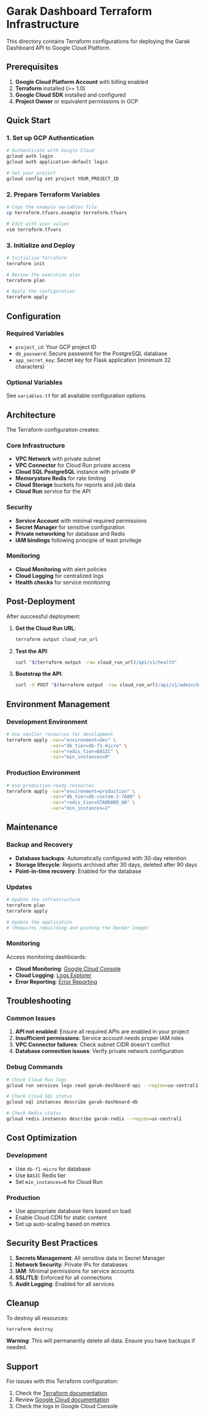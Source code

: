 # Garak Dashboard Terraform Infrastructure

This directory contains Terraform configurations for deploying the Garak Dashboard API to Google Cloud Platform.

## Prerequisites

1. **Google Cloud Platform Account** with billing enabled
2. **Terraform** installed (>= 1.0)
3. **Google Cloud SDK** installed and configured
4. **Project Owner** or equivalent permissions in GCP

## Quick Start

### 1. Set up GCP Authentication

```bash
# Authenticate with Google Cloud
gcloud auth login
gcloud auth application-default login

# Set your project
gcloud config set project YOUR_PROJECT_ID
```

### 2. Prepare Terraform Variables

```bash
# Copy the example variables file
cp terraform.tfvars.example terraform.tfvars

# Edit with your values
vim terraform.tfvars
```

### 3. Initialize and Deploy

```bash
# Initialize Terraform
terraform init

# Review the execution plan
terraform plan

# Apply the configuration
terraform apply
```

## Configuration

### Required Variables

- `project_id`: Your GCP project ID
- `db_password`: Secure password for the PostgreSQL database
- `app_secret_key`: Secret key for Flask application (minimum 32 characters)

### Optional Variables

See `variables.tf` for all available configuration options.

## Architecture

The Terraform configuration creates:

### Core Infrastructure
- **VPC Network** with private subnet
- **VPC Connector** for Cloud Run private access
- **Cloud SQL PostgreSQL** instance with private IP
- **Memorystore Redis** for rate limiting
- **Cloud Storage** buckets for reports and job data
- **Cloud Run** service for the API

### Security
- **Service Account** with minimal required permissions
- **Secret Manager** for sensitive configuration
- **Private networking** for database and Redis
- **IAM bindings** following principle of least privilege

### Monitoring
- **Cloud Monitoring** with alert policies
- **Cloud Logging** for centralized logs
- **Health checks** for service monitoring

## Post-Deployment

After successful deployment:

1. **Get the Cloud Run URL**:
   ```bash
   terraform output cloud_run_url
   ```

2. **Test the API**:
   ```bash
   curl "$(terraform output -raw cloud_run_url)/api/v1/health"
   ```

3. **Bootstrap the API**:
   ```bash
   curl -X POST "$(terraform output -raw cloud_run_url)/api/v1/admin/bootstrap"
   ```

## Environment Management

### Development Environment

```bash
# Use smaller resources for development
terraform apply -var="environment=dev" \
                -var="db_tier=db-f1-micro" \
                -var="redis_tier=BASIC" \
                -var="min_instances=0"
```

### Production Environment

```bash
# Use production-ready resources
terraform apply -var="environment=production" \
                -var="db_tier=db-custom-2-7680" \
                -var="redis_tier=STANDARD_HA" \
                -var="min_instances=2"
```

## Maintenance

### Backup and Recovery

- **Database backups**: Automatically configured with 30-day retention
- **Storage lifecycle**: Reports archived after 30 days, deleted after 90 days
- **Point-in-time recovery**: Enabled for the database

### Updates

```bash
# Update the infrastructure
terraform plan
terraform apply

# Update the application
# (Requires rebuilding and pushing the Docker image)
```

### Monitoring

Access monitoring dashboards:
- **Cloud Monitoring**: [Google Cloud Console](https://console.cloud.google.com/monitoring)
- **Cloud Logging**: [Logs Explorer](https://console.cloud.google.com/logs)
- **Error Reporting**: [Error Reporting](https://console.cloud.google.com/errors)

## Troubleshooting

### Common Issues

1. **API not enabled**: Ensure all required APIs are enabled in your project
2. **Insufficient permissions**: Service account needs proper IAM roles
3. **VPC Connector failures**: Check subnet CIDR doesn't conflict
4. **Database connection issues**: Verify private network configuration

### Debug Commands

```bash
# Check Cloud Run logs
gcloud run services logs read garak-dashboard-api --region=us-central1

# Check Cloud SQL status
gcloud sql instances describe garak-dashboard-db

# Check Redis status
gcloud redis instances describe garak-redis --region=us-central1
```

## Cost Optimization

### Development
- Use `db-f1-micro` for database
- Use `BASIC` Redis tier
- Set `min_instances=0` for Cloud Run

### Production
- Use appropriate database tiers based on load
- Enable Cloud CDN for static content
- Set up auto-scaling based on metrics

## Security Best Practices

1. **Secrets Management**: All sensitive data in Secret Manager
2. **Network Security**: Private IPs for databases
3. **IAM**: Minimal permissions for service accounts
4. **SSL/TLS**: Enforced for all connections
5. **Audit Logging**: Enabled for all services

## Cleanup

To destroy all resources:

```bash
terraform destroy
```

**Warning**: This will permanently delete all data. Ensure you have backups if needed.

## Support

For issues with this Terraform configuration:
1. Check the [Terraform documentation](https://registry.terraform.io/providers/hashicorp/google)
2. Review [Google Cloud documentation](https://cloud.google.com/docs)
3. Check the logs in Google Cloud Console
